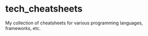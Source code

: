 # tech_cheatsheets
My collection of cheatsheets for various programming languages, frameworks, etc.
